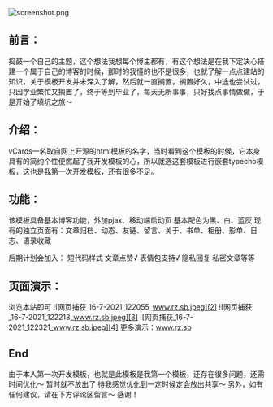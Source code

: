 ![screenshot.png][1]
## 前言：
捣鼓一个自己的主题，这个想法我想每个博主都有，有这个想法是在我下定决心搭建一个属于自己的博客的时候，那时的我懂的也不是很多，也就了解一点点建站的知识，关于模板开发并未深入了解，然后就一直搁置，搁置好久，中途也尝试过，只因学业繁忙又搁置了，终于等到毕业了，每天无所事事，只好找点事情做做，于是开始了填坑之旅～

## 介绍：
vCards一名取自网上开源的html模板的名字，当时看到这个模板的时候，它本身具有的简约个性便燃起了我开发模板的心，所以就选这套模板进行嵌套typecho模板，这也是我第一次开发模板，还有很多不足。

## 功能：
该模板具备基本博客功能，外加pjax、移动端启动页
基本配色为黑、白、蓝灰
现有的独立页面有：文章归档、动态、友链、留言、关于、书单、相册、影单、日志、语录收藏

后期计划会加入：
短代码样式
文章点赞√
表情包支持√
隐私回复
私密文章等等

## 页面演示：
浏览本站即可
![网页捕获_16-7-2021_122055_www.rz.sb.jpeg][2]
![网页捕获_16-7-2021_122213_www.rz.sb.jpeg][3]
![网页捕获_16-7-2021_122321_www.rz.sb.jpeg][4]
更多演示：www.rz.sb

## End
由于本人第一次开发模板，也就是此模板是我第一个模板，还存在很多问题，还需时间优化～
暂时就不放出了
待我感觉优化到一定时候定会放出共享～
另外，如有任何建议，请在下方评论区留言～
感谢！


  [1]: https://cdn.jsdelivr.net/gh/irozhi/irils-imgs/usr/uploads/2021/07/2342695856.png
  [2]: https://cdn.jsdelivr.net/gh/irozhi/irils-imgs/usr/uploads/2021/07/1481835310.jpeg
  [3]: https://cdn.jsdelivr.net/gh/irozhi/irils-imgs/usr/uploads/2021/07/2944046976.jpeg
  [4]: https://cdn.jsdelivr.net/gh/irozhi/irils-imgs/usr/uploads/2021/07/1717459389.jpeg
